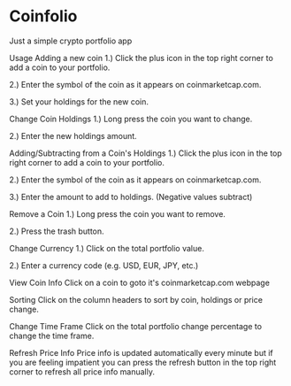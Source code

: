 # Coinfolio
Just a simple crypto portfolio app

Usage
Adding a new coin
1.) Click the plus icon in the top right corner to add a coin to your portfolio.

2.) Enter the symbol of the coin as it appears on coinmarketcap.com.

3.) Set your holdings for the new coin.

Change Coin Holdings
1.) Long press the coin you want to change.

2.) Enter the new holdings amount.

Adding/Subtracting from a Coin's Holdings
1.) Click the plus icon in the top right corner to add a coin to your portfolio.

2.) Enter the symbol of the coin as it appears on coinmarketcap.com.

3.) Enter the amount to add to holdings. (Negative values subtract)

Remove a Coin
1.) Long press the coin you want to remove.

2.) Press the trash button.

Change Currency
1.) Click on the total portfolio value.

2.) Enter a currency code (e.g. USD, EUR, JPY, etc.)

View Coin Info
Click on a coin to goto it's coinmarketcap.com webpage

Sorting
Click on the column headers to sort by coin, holdings or price change.

Change Time Frame
Click on the total portfolio change percentage to change the time frame.

Refresh Price Info
Price info is updated automatically every minute but if you are feeling impatient you can press the refresh button in the top right corner to refresh all price info manually.
